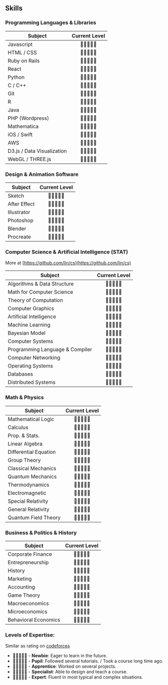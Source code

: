 ## Skills

### Programming Languages & Libraries

| Subject                      |      Current Level     |
|------------------------------|:----------------------:|
| Javascript                   |      🌝🌝🌝🌝🌚        | 
| HTML / CSS                   |      🌝🌝🌝🌝🌚        |
| Ruby on Rails                |      🌝🌝🌝🌚🌚        |
| React                        |      🌝🌝🌝🌚🌚        |
| Python                       |      🌝🌝🌝🌚🌚        |
| C / C++                      |      🌝🌝🌚🌚🌚        |
| Git                          |      🌝🌝🌚🌚🌚        | 
| R                            |      🌝🌝🌚🌚🌚        |
| Java                         |      🌝🌝🌚🌚🌚        |
| PHP (Wordpress)              |      🌝🌝🌚🌚🌚        |
| Mathematica                  |      🌝🌝🌚🌚🌚        |
| iOS / Swift                  |      🌝🌝🌚🌚🌚        |
| AWS                          |      🌝🌝🌚🌚🌚        |
| D3.js / Data Visualization   |      🌝🌝🌚🌚🌚        |
| WebGL / THREE.js             |      🌝🌝🌚🌚🌚        |

### Design & Animation Software

| Subject             |      Current Level      | 
|---------------------|:-----------------------:|
| Sketch              |      🌝🌝🌝🌝🌚         |
| After Effect        |      🌝🌝🌚🌚🌚         |
| Illustrator         |      🌝🌝🌚🌚🌚         |
| Photoshop           |      🌝🌝🌚🌚🌚         |
| Blender             |      🌝🌚🌚🌚🌚         |
| Procreate           |      🌚🌚🌚🌚🌚         |


### Computer Science & Artificial Intelligence (STAT)

More at [https://github.com/lin/cs](https://github.com/lin/cs)

| Subject                              |      Current Level      |
|--------------------------------------|:-----------------------:|
| Algorithms & Data Structure          |      🌝🌝🌝🌚🌚         |
| Math for Computer Science            |      🌝🌝🌝🌚🌚         |
| Theory of Computation                |      🌝🌝🌝🌚🌚         |
| Computer Graphics                    |      🌝🌝🌝🌚🌚         |
| Artificial Intelligence              |      🌝🌝🌚🌚🌚         |
| Machine Learning                     |      🌝🌝🌚🌚🌚         | 
| Bayesian Model                       |      🌝🌝🌚🌚🌚         |
| Computer Systems                     |      🌝🌝🌚🌚🌚         |
| Programming Language & Compiler      |      🌝🌝🌚🌚🌚         |
| Computer Networking                  |      🌝🌝🌚🌚🌚         |
| Operating Systems                    |      🌝🌝🌚🌚🌚         |
| Databases                            |      🌝🌚🌚🌚🌚         |
| Distributed Systems                  |      🌝🌚🌚🌚🌚         |

### Math & Physics

| Subject                        |      Current Level      |
|--------------------------------|:-----------------------:|
| Mathematical Logic             |      🌝🌝🌚🌚🌚         |
| Calculus                       |      🌝🌝🌚🌚🌚         |
| Prop. & Stats.                 |      🌝🌝🌚🌚🌚         |
| Linear Algebra                 |      🌝🌝🌚🌚🌚         |
| Differential Equation          |      🌝🌚🌚🌚🌚         |
| Group Theory                   |      🌝🌚🌚🌚🌚         |
| Classical Mechanics            |      🌝🌝🌚🌚🌚         |
| Quantum Mechanics              |      🌝🌝🌝🌚🌚         |
| Thermodynamics                 |      🌝🌝🌚🌚🌚         |
| Electromagnetic                |      🌝🌚🌚🌚🌚         |
| Special Relativity             |      🌝🌝🌚🌚🌚         |
| General Relativity             |      🌝🌚🌚🌚🌚         |
| Quantum Field Theory           |      🌚🌚🌚🌚🌚         |


### Business & Politics & History

| Subject                        |      Current Level      |
|--------------------------------|:-----------------------:|
| Corporate Finance              |      🌝🌝🌚🌚🌚         |
| Entrepreneurship               |      🌝🌝🌚🌚🌚         |
| History                        |      🌝🌚🌚🌚🌚         |
| Marketing                      |      🌝🌚🌚🌚🌚         |
| Accounting                     |      🌚🌚🌚🌚🌚         |
| Game Theory                    |      🌚🌚🌚🌚🌚         | 
| Macroeconomics                 |      🌚🌚🌚🌚🌚         |
| Microeconomics                 |      🌚🌚🌚🌚🌚         |
| Behavioral Economics           |      🌚🌚🌚🌚🌚         |

### Levels of Expertise:

Similar as rating on [codeforces](https://codeforces.com/blog/entry/68288) 

- 🌚🌚🌚🌚🌚  - **Newbie**: Eager to learn in the future.
- 🌝🌚🌚🌚🌚  - **Pupil**: Followed several tutorials. / Took a course long time ago.
- 🌝🌝🌚🌚🌚  - **Apprentice**: Worked on several projects.
- 🌝🌝🌝🌚🌚  - **Specialist**: Able to design and teach a course.
- 🌝🌝🌝🌝🌚  - **Expert**: Fluent in most typical and complex situations.
